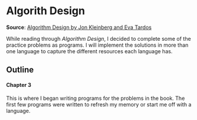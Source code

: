 # Algorith Design

**Source**:
[Algorithm Design by Jon Kleinberg and Eva Tardos](
	http://www.icsd.aegean.gr/kaporisa/index_files/algorithm_design.pdf)

While reading through *Algorithm Design*, I decided to complete some of the 
practice problems as programs. I will implement the solutions in more than 
one language to capture the different resources each language has. 

## Outline

#### Chapter 3

This is where I began writing programs for the problems in the book. The
first few programs were written to refresh my memory or start me off with a 
language.  


